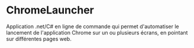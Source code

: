 ChromeLauncher
==============

Application .net/C# en ligne de commande qui permet d'automatiser le lancement de l'application Chrome sur un ou plusieurs écrans, en pointant sur différentes pages web.
